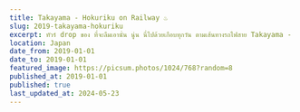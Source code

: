 ```yaml
---
title: Takayama - Hokuriku on Railway ♨️ 
slug: 2019-takayama-hokuriku
excerpt: ทัวร์ drop ของ ที่จะลืมเอานั่น นู่น นี่ไปด้วยเกือบทุกวัน ตามเส้นทางรถไฟสาย Takayama - Hokuriku
location: Japan
date_from: 2019-01-01
date_to: 2019-01-01
featured_image: https://picsum.photos/1024/768?random=8
published_at: 2019-01-01
published: true
last_updated_at: 2024-05-23
---
```

